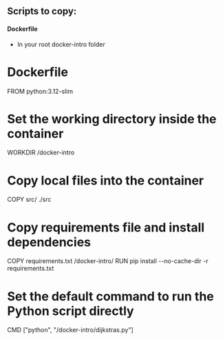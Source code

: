 ## Scripts to copy:

#### Dockerfile
- In your root docker-intro folder
# Dockerfile
FROM python:3.12-slim

# Set the working directory inside the container
WORKDIR /docker-intro

# Copy local files into the container
COPY src/ ./src

# Copy requirements file and install dependencies
COPY requirements.txt /docker-intro/
RUN pip install --no-cache-dir -r requirements.txt

# Set the default command to run the Python script directly
CMD ["python", "/docker-intro/dijkstras.py"]